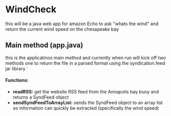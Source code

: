 # WindCheck

this will be a java web app for amazon Echo to ask "whats the wind" and return the current wind speed on the chesapeake bay

## Main method (app.java)
this is the applicatinos main method and currently when run will kick off two methods one to return the file in a parsed format using the syndication.feed jar library `

#### Functions:
* **readRSS:** get the website RSS feed from the Annapolis bay buoy and returns a SyndFeed object
* **sendSyndFeedToArrayList:** sends the SyndFeed object to an array list so information can quickly be extracted (specifically the wind speed)
